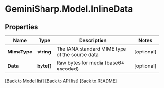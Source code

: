 # GeminiSharp.Model.InlineData

## Properties

Name | Type | Description | Notes
------------ | ------------- | ------------- | -------------
**MimeType** | **string** | The IANA standard MIME type of the source data | [optional] 
**Data** | **byte[]** | Raw bytes for media (base64 encoded) | [optional] 

[[Back to Model list]](../README.md#documentation-for-models) [[Back to API list]](../README.md#documentation-for-api-endpoints) [[Back to README]](../README.md)

